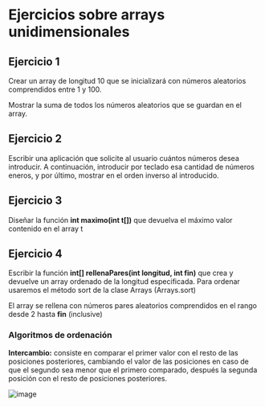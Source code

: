 
# Ejercicios sobre arrays unidimensionales

## Ejercicio 1

Crear un array de longitud 10 que se inicializará con números aleatorios comprendidos entre 1 y 100.

Mostrar la suma de todos los números aleatorios que se guardan en el array.

## Ejercicio 2

Escribir una aplicación que solicite al usuario cuántos números desea introducir. A continuación, introducir por teclado esa cantidad de números eneros, y por último, mostrar en el orden inverso al introducido.

## Ejercicio 3

Diseñar la función **int maximo(int t[])** que devuelva el máximo valor contenido en el array t

## Ejercicio 4

Escribir la función **int[] rellenaPares(int longitud, int fin)** que crea y devuelve un array ordenado de la longitud especificada. Para ordenar usaremos el método sort de la clase Arrays (Arrays.sort)

El array se rellena con números pares aleatorios comprendidos en el rango desde 2 hasta **fin** (inclusive)

### Algoritmos de ordenación

**Intercambio:** consiste en comparar el primer valor con el resto de las posiciones posteriores, cambiando el valor de las posiciones en caso de que el segundo sea menor que el primero comparado, después la segunda posición con el resto de posiciones posteriores.

![image](https://user-images.githubusercontent.com/91023374/199508163-581e8cb8-6f02-4c8f-9ade-5f9c174eabef.png)


